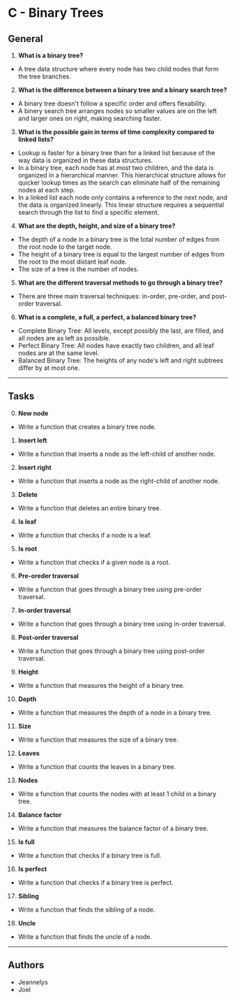 # C - Binary Trees

## General

1. **What is a binary tree?**
- A tree data structure where every node has two child nodes that form the tree branches.


2. **What is the difference between a binary tree and a binary search tree?**
- A binary tree doesn't follow a specific order and offers flexability.
- A binery search tree arranges nodes so smaller values are on the left and larger ones on right, making searching faster.


3. **What is the possible gain in terms of time complexity compared to linked lists?**
- Lookup is faster for a binary tree than for a linked list because of the way data is organized in these data structures. 
- In a binary tree, each node has at most two children, and the data is organized in a hierarchical manner. This hierarchical structure allows for quicker lookup times as the search can eliminate half of the remaining nodes at each step.
- In a linked list each node only contains a reference to the next node, and the data is organized linearly. This linear structure requires a sequential search through the list to find a specific element.


4. **What are the depth, height, and size of a binary tree?**
- The depth of a node in a binary tree is the total number of edges from the root node to the target node.
- The height of a binary tree is equal to the largest number of edges from the root to the most distant leaf node.
- The size of a tree is the number of nodes.


5. **What are the different traversal methods to go through a binary tree?**
- There are three main traversal techniques: in-order, pre-order, and post-order traversal.


6. **What is a complete, a full, a perfect, a balanced binary tree?**
- Complete Binary Tree: All levels, except possibly the last, are filled, and all nodes are as left as possible.
-  Perfect Binary Tree: All nodes have exactly two children, and all leaf nodes are at the same level.
- Balanced Binary Tree: The heights of any node's left and right subtrees differ by at most one.

---

## Tasks

0. **New node**
- Write a function that creates a binary tree node.


1. **Insert left**
- Write a function that inserts a node as the left-child of another node.


2. **Insert right**
- Write a function that inserts a node as the right-child of another node.


3. **Delete**
- Write a function that deletes an entire binary tree.


4. **Is leaf**
- Write a function that checks if a node is a leaf.


5. **Is root**
- Write a function that checks if a given node is a root.


6. **Pre-oreder traversal**
- Write a function that goes through a binary tree using pre-order traversal.


7. **In-order traversal**
- Write a function that goes through a binary tree using in-order traversal.


8. **Post-order traversal**
- Write a function that goes through a binary tree using post-order traversal.


9. **Height**
- Write a function that measures the height of a binary tree.

 
10. **Depth**
- Write a function that measures the depth of a node in a binary tree.


11. **Size**
- Write a function that measures the size of a binary tree.


12. **Leaves**
- Write a function that counts the leaves in a binary tree.


13. **Nodes**
- Write a function that counts the nodes with at least 1 child in a binary tree.


14. **Balance factor**
- Write a function that measures the balance factor of a binary tree.


15. **Is full**
- Write a function that checks if a binary tree is full.


16. **Is perfect**
- Write a function that checks if a binary tree is perfect.


17. **Sibling**
- Write a function that finds the sibling of a node.


18. **Uncle**
- Write a function that finds the uncle of a node.

---

## Authors
 - Jeannelys 
 - Joel

